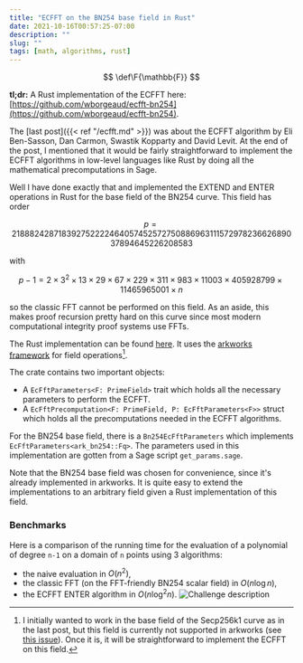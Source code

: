 ```yaml
---
title: "ECFFT on the BN254 base field in Rust"
date: 2021-10-16T00:57:25-07:00
description: ""
slug: ""
tags: [math, algorithms, rust]
---
```


$$
\def\F{\mathbb{F}}
$$

**tl;dr:** A Rust implementation of the ECFFT here: [https://github.com/wborgeaud/ecfft-bn254](https://github.com/wborgeaud/ecfft-bn254).

The [last post]({{< ref "/ecfft.md" >}}) was about the ECFFT algorithm by Eli Ben-Sasson, Dan Carmon, Swastik Kopparty and David Levit. At the end of the post, I mentioned that it would be fairly straightforward to implement the ECFFT algorithms in low-level languages like Rust by doing all the mathematical precomputations in Sage.

Well I have done exactly that and implemented the EXTEND and ENTER operations in Rust for the base field of the BN254 curve. This field has order

$$
p = 21888242871839275222246405745257275088696311157297823662689037894645226208583
$$

with

$$
p-1 = 2 \times 3^2 \times 13 \times 29 \times 67 \times 229 \times 311 \times 983 \times 11003 \times 405928799 \times 11465965001 \times n
$$

so the classic FFT cannot be performed on this field. As an aside, this makes proof recursion pretty hard on this curve since most modern computational integrity proof systems use FFTs.

The Rust implementation can be found [here](https://github.com/wborgeaud/ecfft-bn254). It uses the [arkworks framework](https://github.com/arkworks-rs) for field operations[^1].

The crate contains two important objects:

- A `EcFftParameters<F: PrimeField>` trait which holds all the necessary parameters to perform the ECFFT.
- A `EcFftPrecomputation<F: PrimeField, P: EcFftParameters<F>>` struct which holds all the precomputations needed in the ECFFT algorithms.

For the BN254 base field, there is a `Bn254EcFftParameters` which implements `EcFftParameters<ark_bn254::Fq>`. The parameters used in this implementation are gotten from a Sage script `get_params.sage`.

Note that the BN254 base field was chosen for convenience, since it's already implemented in arkworks. It is quite easy to extend the implementations to an arbitrary field given a Rust implementation of this field.

### Benchmarks

Here is a comparison of the running time for the evaluation of a polynomial of degree `n-1` on a domain of `n` points using 3 algorithms:

- the naive evaluation in $O(n^2)$,
- the classic FFT (on the FFT-friendly BN254 scalar field) in $O(n\log{n})$,
- the ECFFT ENTER algorithm in $O(n\log^2{n})$.
  ![Challenge description](/images/benchmarks/ecfft-bench.svg)

[^1]: I initially wanted to work in the base field of the Secp256k1 curve as in the last post, but this field is currently not supported in arkworks (see [this issue](https://github.com/arkworks-rs/curves/issues/36)). Once it is, it will be straightforward to implement the ECFFT on this field.
